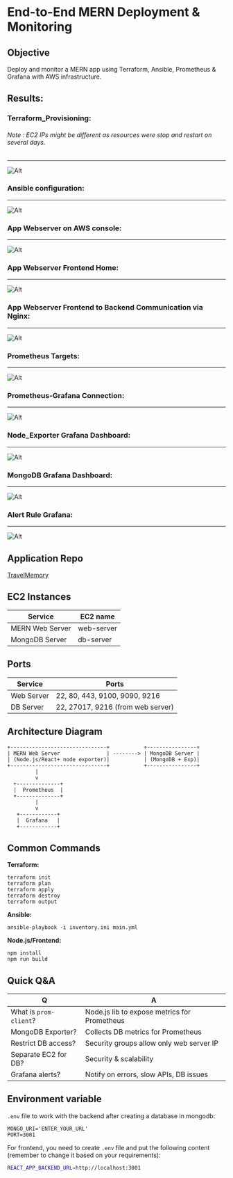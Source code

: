 # End-to-End MERN Deployment & Monitoring

## Objective

Deploy and monitor a MERN app using Terraform, Ansible, Prometheus & Grafana with AWS infrastructure.

## Results:

### Terraform_Provisioning: 
###### Note : EC2 IPs might be different as resources were stop and restart on several days.

----------------------------------------------------------------------------------------------------------------------------------------------------------------------------------------------------------------------------------
![Alt](Results_screenshots/terraform_output.jpg)

### Ansible configuration:
----------------------------------------------------------------------------------------------------------------------------------------------------------------------------------------------------------------------------------
![Alt](Results_screenshots/ansible_success.jpg)

### App Webserver on AWS console:
----------------------------------------------------------------------------------------------------------------------------------------------------------------------------------------------------------------------------------
![Alt](Results_screenshots/web_server_ec2.png)

### App Webserver Frontend Home:
----------------------------------------------------------------------------------------------------------------------------------------------------------------------------------------------------------------------------------
![Alt](Results_screenshots/Frontend_home.png)

### App Webserver Frontend to Backend Communication via Nginx:
----------------------------------------------------------------------------------------------------------------------------------------------------------------------------------------------------------------------------------
![Alt](Results_screenshots/frontend_to_backend.png)

### Prometheus Targets:
----------------------------------------------------------------------------------------------------------------------------------------------------------------------------------------------------------------------------------
![Alt](Results_screenshots/Prometheus_targets.png)


### Prometheus-Grafana Connection:
----------------------------------------------------------------------------------------------------------------------------------------------------------------------------------------------------------------------------------
![Alt](Results_screenshots/Graffana_connect%20to_prometheus.png)

### Node_Exporter Grafana Dashboard:
----------------------------------------------------------------------------------------------------------------------------------------------------------------------------------------------------------------------------------
![Alt](Results_screenshots/node_exporter_dashboard.png)


### MongoDB Grafana Dashboard:
----------------------------------------------------------------------------------------------------------------------------------------------------------------------------------------------------------------------------------
![Alt](Results_screenshots/mongodb_dashboard.png)


### Alert Rule Grafana:
----------------------------------------------------------------------------------------------------------------------------------------------------------------------------------------------------------------------------------
![Alt](Results_screenshots/alert_graffana.png)


## Application Repo

[TravelMemory](https://github.com/UnpredictablePrashant/TravelMemory)

## EC2 Instances

| Service         | EC2 name   | 
| --------------- | ---------- |
| MERN Web Server | web-server |
| MongoDB Server  | db-server  |

## Ports

| Service    | Ports                                       |
| ---------- | --------------------------------------------|
| Web Server | 22, 80, 443, 9100, 9090, 9216               |
| DB Server  | 22, 27017, 9216 (from web server)           |

## Architecture Diagram

```
+-------------------------------+           +----------------+
| MERN Web Server               | --------> | MongoDB Server |
| (Node.js/React+ node exporter)|           | (MongoDB + Exp)|
+-------------------------------+           +----------------+
         |
         v
  +--------------+
  |  Prometheus  |
  +--------------+
         |
         v
   +------------+
   |  Grafana   |
   +------------+
```
## Common Commands

**Terraform:**

```
terraform init
terraform plan
terraform apply
terraform destroy
terraform output
```

**Ansible:**

```
ansible-playbook -i inventory.ini main.yml

```

**Node.js/Frontend:**

```
npm install
npm run build
```

## Quick Q\&A

| Q                      | A                                            |
| ---------------------- | -------------------------------------------- |
| What is `prom-client`? | Node.js lib to expose metrics for Prometheus |
| MongoDB Exporter?      | Collects DB metrics for Prometheus           |
| Restrict DB access?    | Security groups allow only web server IP     |
| Separate EC2 for DB?   | Security & scalability                       |
| Grafana alerts?        | Notify on errors, slow APIs, DB issues       |



## Environment variable

`.env` file to work with the backend after creating a database in mongodb: 

```
MONGO_URI='ENTER_YOUR_URL'
PORT=3001
```


For frontend, you need to create `.env` file and put the following content (remember to change it based on your requirements):
```bash
REACT_APP_BACKEND_URL=http://localhost:3001
```
